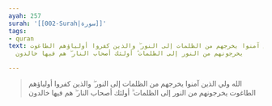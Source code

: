 ```yaml
---
ayah: 257
surah: '[[002-Surah|سورة]]'
tags:
- quran
text: الله ولي الذين آمنوا يخرجهم من الظلمات إلى النور ۖ والذين كفروا أولياؤهم الطاغوت
  يخرجونهم من النور إلى الظلمات ۗ أولئك أصحاب النار ۖ هم فيها خالدون

---
```

> الله ولي الذين آمنوا يخرجهم من الظلمات إلى النور ۖ والذين كفروا أولياؤهم الطاغوت يخرجونهم من النور إلى الظلمات ۗ أولئك أصحاب النار ۖ هم فيها خالدون
